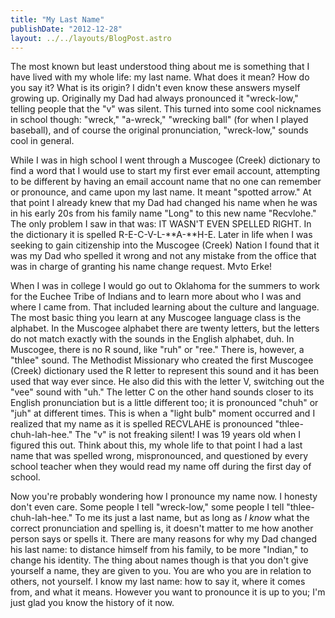 ```yaml
---
title: "My Last Name"
publishDate: "2012-12-28"
layout: ../../layouts/BlogPost.astro
---
```


The most known but least understood thing about me is something that I have lived with my whole life: my last name. What does it mean? How do you say it? What is its origin? I didn't even know these answers myself growing up. Originally my Dad had always pronounced it "wreck-low," telling people that the "v" was silent. This turned into some cool nicknames in school though: "wreck," "a-wreck," "wrecking ball" (for when I played baseball), and of course the original pronunciation, "wreck-low," sounds cool in general.

While I was in high school I went through a Muscogee (Creek) dictionary to find a word that I would use to start my first ever email account, attempting to be different by having an email account name that no one can remember or pronounce, and came upon my last name. It meant "spotted arrow." At that point I already knew that my Dad had changed his name when he was in his early 20s from his family name "Long" to this new name "Recvlohe." The only problem I saw in that was: IT WASN'T EVEN SPELLED RIGHT. In the dictionary it is spelled R-E-C-V-L-**A-**H-E. Later in life when I was seeking to gain citizenship into the Muscogee (Creek) Nation I found that it was my Dad who spelled it wrong and not any mistake from the office that was in charge of granting his name change request. Mvto Erke!

When I was in college I would go out to Oklahoma for the summers to work for the Euchee Tribe of Indians and to learn more about who I was and where I came from. That included learning about the culture and language. The most basic thing you learn at any Muscogee language class is the alphabet. In the Muscogee alphabet there are twenty letters, but the letters do not match exactly with the sounds in the English alphabet, duh. In Muscogee, there is no R sound, like "ruh" or "ree." There is, however, a "thlee" sound. The Methodist Missionary who created the first Muscogee (Creek) dictionary used the R letter to represent this sound and it has been used that way ever since. He also did this with the letter V, switching out the "vee" sound with "uh." The letter C on the other hand sounds closer to its English pronunciation but is a little different too; it is pronounced "chuh" or "juh" at different times. This is when a "light bulb" moment occurred and I realized that my name as it is spelled RECVLAHE is pronounced "thlee-chuh-lah-hee." The "v" is not freaking silent! I was 19 years old when I figured this out. Think about this, my whole life to that point I had a last name that was spelled wrong, mispronounced, and questioned by every school teacher when they would read my name off during the first day of school.

Now you're probably wondering how I pronounce my name now. I honesty don't even care. Some people I tell "wreck-low," some people I tell "thlee-chuh-lah-hee." To me its just a last name, but as long as _I know_ what the correct pronunciation and spelling is, it doesn't matter to me how another person says or spells it. There are many reasons for why my Dad changed his last name: to distance himself from his family, to be more "Indian," to change his identity. The thing about names though is that you don't give yourself a name, they are given to you. You are who you are in relation to others, not yourself. I know my last name: how to say it, where it comes from, and what it means. However you want to pronounce it is up to you; I'm just glad you know the history of it now.
